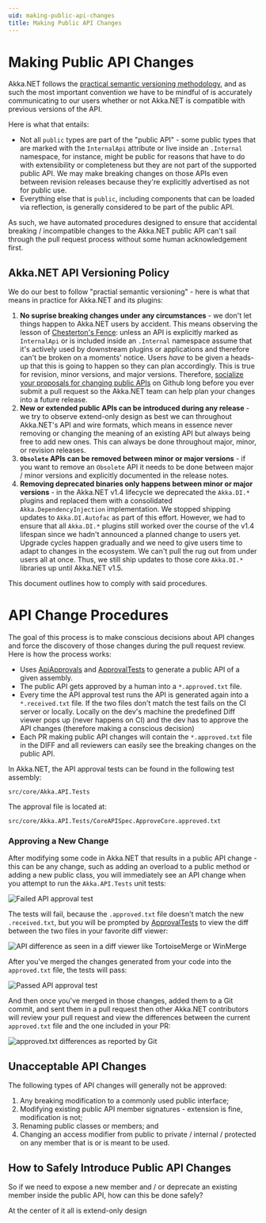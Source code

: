 ```yaml
---
uid: making-public-api-changes
title: Making Public API Changes
---
```


# Making Public API Changes
Akka.NET follows the [practical semantic versioning methodology](https://aaronstannard.com/oss-semver/), and as such the most important convention we have to be mindful of is accurately communicating to our users whether or not Akka.NET is compatible with previous versions of the API.

Here is what that entails:

* Not all `public` types are part of the "public API" - some public types that are marked with the `InternalApi` attribute or live inside an `.Internal` namespace, for instance, might be public for reasons that have to do with extensibility or completeness but they are not part of the supported public API. We may make breaking changes on those APIs even between revision releases because they're explicitly advertised as not for public use.
* Everything else that is `public`, including components that can be loaded via reflection, is generally considered to be part of the public API.

As such, we have automated procedures designed to ensure that accidental breaking / incompatible changes to the Akka.NET public API can't sail through the pull request process without some human acknowledgement first.

## Akka.NET API Versioning Policy
We do our best to follow "practial semantic versioning" - here is what that means in practice for Akka.NET and its plugins:

1. **No suprise breaking changes under any circumstances** - we don't let things happen to Akka.NET users by accident. This means observing the lesson of [Chesterton's Fence](https://fs.blog/chestertons-fence/): unless an API is explicitly marked as `InternalApi` or is included inside an `.Internal` namespace assume that it's actively used by downstream plugins or applications and therefore can't be broken on a moments' notice. Users _have_ to be given a heads-up that this is going to happen so they can plan accordingly. This is true for revision, minor versions, and major versions. Therefore, [socialize your proposals for changing public APIs](https://petabridge.com/blog/use-github-professionally/) on Github long before you ever submit a pull request so the Akka.NET team can help plan your changes into a future release.
2. **New or extended public APIs can be introduced during any release** - we try to observe extend-only design as best we can throughout Akka.NET's API and wire formats, which means in essence never removing or changing the meaning of an existing API but always being free to add new ones. This can always be done throughout major, minor, or revision releases.
3. **`Obsolete` APIs can be removed between minor or major versions** - if you want to remove an `Obsolete` API it needs to be done between major / minor versions and explicitly documented in the release notes.
4. **Removing deprecated binaries only happens between minor or major versions** - in the Akka.NET v1.4 lifecycle we deprecated the `Akka.DI.*` plugins and replaced them with a consolidated `Akka.DependencyInjection` implementation. We stopped shipping updates to `Akka.DI.Autofac` as part of this effort. However, we had to ensure that all `Akka.DI.*` plugins still worked over the course of the v1.4 lifespan since we hadn't announced a planned change to users yet. Upgrade cycles happen gradually and we need to give users time to adapt to changes in the ecosystem. We can't pull the rug out from under users all at once. Thus, we still ship updates to those core `Akka.DI.*` libraries up until Akka.NET v1.5.

This document outlines how to comply with said procedures.

# API Change Procedures

The goal of this process is to make conscious decisions about API changes and force the discovery of those changes during the pull request review. Here is how the process works:

* Uses [ApiApprovals](http://jake.ginnivan.net/apiapprover/) and [ApprovalTests](https://github.com/approvals/ApprovalTests.Net) to generate a public API of a given assembly.
* The public API gets approved by a human into a `*.approved.txt` file.
* Every time the API approval test runs the API is generated again into a `*.received.txt` file. If the two files don't match the test fails on the CI server or locally. Locally on the dev's machine the predefined Diff viewer pops up (never happens on CI) and the dev has to approve the API changes (therefore making a conscious decision)
* Each PR making public API changes will contain the `*.approved.txt` file in the DIFF and all reviewers can easily see the breaking changes on the public API.

In Akka.NET, the API approval tests can be found in the following test assembly:

    src/core/Akka.API.Tests

The approval file is located at:

    src/core/Akka.API.Tests/CoreAPISpec.ApproveCore.approved.txt

### Approving a New Change

After modifying some code in Akka.NET that results in a public API change - this can be any change, such as adding an overload to a public method or adding a new public class, you will immediately see an API change when you attempt to run the `Akka.API.Tests` unit tests:

![Failed API approval test](~/images/api-diff-fail.png)

The tests will fail, because the `.approved.txt` file doesn't match the new `.received.txt`, but you will be prompted by [ApprovalTests](https://github.com/approvals/ApprovalTests.Net) to view the diff between the two files in your favorite diff viewer:

![API difference as seen in a diff viewer like TortoiseMerge or WinMerge](~/images/api-diff-viewer.png)

After you've merged the changes generated from your code into the `approved.txt` file, the tests will pass:

![Passed API approval test](~/images/api-diff-approve.png)

And then once you've merged in those changes, added them to a Git commit, and sent them in a pull request then other Akka.NET contributors will review your pull request and view the differences between the current `approved.txt` file and the one included in your PR:

![approved.txt differences as reported by Git](~/images/diff-results.png)

## Unacceptable API Changes

The following types of API changes will generally not be approved:

1. Any breaking modification to a commonly used public interface;
2. Modifying existing public API member signatures - extension is fine, modification is not;
3. Renaming public classes or members; and
4. Changing an access modifier from public to private / internal / protected on any member that is or is meant to be used.

## How to Safely Introduce Public API Changes
So if we need to expose a new member and / or deprecate an existing member inside the public API, how can this be done safely?

At the center of it all is extend-only design